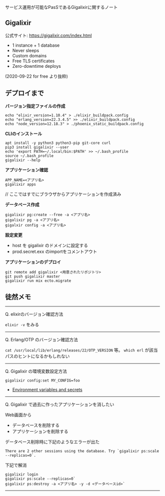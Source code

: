 サービス運用が可能なPasSであるGigalixirに関するノート

## Gigalixir

公式サイト: https://gigalixir.com/index.html

- 1 instance + 1 database
- Never sleeps
- Custom domains
- Free TLS certificates
- Zero-downtime deploys

(2020-09-22 for free より抜粋)


## デプロイまで

**バージョン指定ファイルの作成**

```
echo "elixir_version=1.10.4" > ./elixir_buildpack.config
echo "erlang_version=22.3.4.5" >> ./elixir_buildpack.config
echo "node_version=12.18.3" > ./phoenix_static_buildpack.config
```

**CLIのインストール**

```
apt install -y python3 python3-pip git-core curl
pip3 install gigalixir --user
echo 'export PATH=~/.local/bin:$PATH' >> ~/.bash_profile
source ~/.bash_profile
gigalixir --help
```

**アプリケーション確認**

```
APP_NAME=<アプリ名>
gigalixir apps
```

// ここではすでにブラウザからアプリケーションを作成済み

**データベース作成**

```
gigalixir pg:create --free -a <アプリ名>
gigalixir pg -a <アプリ名>
gigalxir config -a <アプリ名>
```

**設定変更**

- host を gigalixir のドメインに設定する
- prod.secret.exx のimportをコメントアウト

**アプリケーションのデプロイ**

```
git remote add gigalixir <用意されたリポジトリ>
git push gigalixir master
gigalixir run mix ecto.migrate
```

## 徒然メモ

---

Q. elixirのバージョン確認方法

`elixir -v` をみる

---

Q. Erlang/OTP のバージョン確認方法

`cat /usr/local/lib/erlang/releases/22/OTP_VERSION` 等。 `which erl` が該当パスのヒントになるかもしれない

---

Q. Gigalixir の環境変数設定方法

`gigalixir config:set MY_CONFIG=foo`

- [Environment variables and secrets](https://gigalixir.readthedocs.io/en/latest/config.html?highlight=environment#environment-variables-and-secrets)

---

Q. Gigalixir で過去に作ったアプリケーションを消したい

Web画面から

- データベースを削除する
- アプリケーションを削除する

データベース削除時に下記のようなエラーが出た

```
There are 2 other sessions using the database. Try `gigalixir ps:scale --replicas=0`.
```

下記で解消

```
gigalixir login
gigalixir ps:scale --replicas=0`
gigalixir ps:destroy -a <アプリ名> -y -d <データベースid>`
```

---